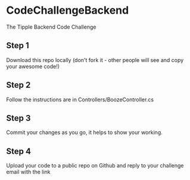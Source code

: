 # CodeChallengeBackend
The Tipple Backend Code Challenge

## Step 1
Download this repo locally (don't fork it - other people will see and copy your awesome code!)

## Step 2
Follow the instructions are in 
Controllers/BoozeController.cs

## Step 3
Commit your changes as you go, it helps to show your working.

## Step 4
Upload your code to a public repo on Github and reply to your challenge email with the link
